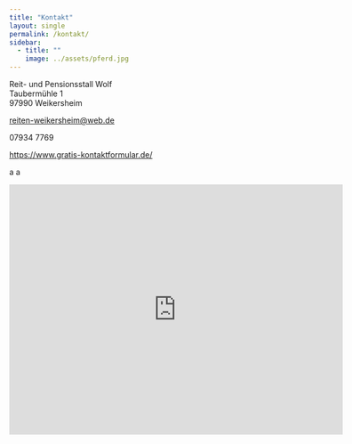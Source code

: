 ```yaml
---
title: "Kontakt"
layout: single
permalink: /kontakt/
sidebar:
  - title: ""
    image: ../assets/pferd.jpg
---
```


Reit- und Pensionsstall Wolf  
Taubermühle 1  
97990 Weikersheim

reiten-weikersheim@web.de

07934 7769


<a id="77bab012d138030bea32485cfd351291" href="https://www.gratis-kontaktformular.de/r17101-vergleich" target="_blank">https://www.gratis-kontaktformular.de/</a><script src="https://www.gratis-kontaktformular.de/formular2.php?i=77bab012d138030bea32485cfd351291" type="text/javascript"></script>

a
a

<iframe src="https://www.google.com/maps/embed?pb=!1m18!1m12!1m3!1d2592.523752514163!2d9.893175675999611!3d49.47461275714469!2m3!1f0!2f0!3f0!3m2!1i1024!2i768!4f13.1!3m3!1m2!1s0x47987babd2a14345%3A0x429aca144c639e60!2sTauberm%C3%BChle%201%2C%2097990%20Weikersheim!5e0!3m2!1sde!2sde!4v1707762673601!5m2!1sde!2sde" width="600" height="450" style="border:0;" allowfullscreen="" loading="lazy" referrerpolicy="no-referrer-when-downgrade"></iframe>

